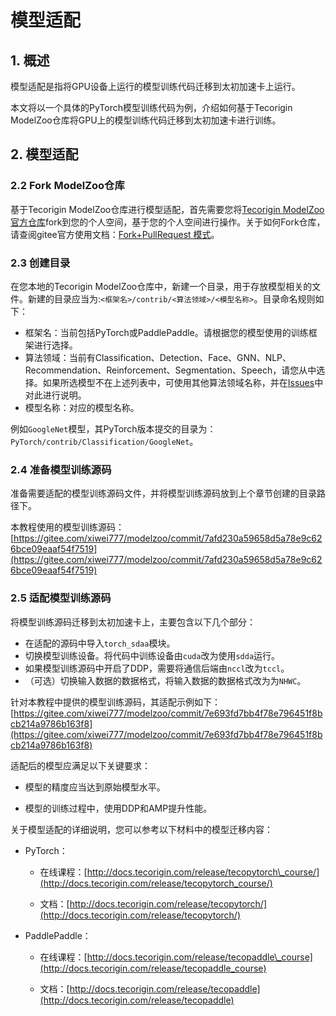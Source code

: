 # 模型适配

## 1. 概述

模型适配是指将GPU设备上运行的模型训练代码迁移到太初加速卡上运行。

本文将以一个具体的PyTorch模型训练代码为例，介绍如何基于Tecorigin ModelZoo仓库将GPU上的模型训练代码迁移到太初加速卡进行训练。

## 2. 模型适配

### 2.2 Fork ModelZoo仓库

基于Tecorigin ModelZoo仓库进行模型适配，首先需要您将[Tecorigin ModelZoo官方仓库](https://gitee.com/tecorigin/modelzoo)fork到您的个人空间，基于您的个人空间进行操作。关于如何Fork仓库，请查阅gitee官方使用文档：[Fork+PullRequest 模式](https://help.gitee.com/base/%E5%BC%80%E5%8F%91%E5%8D%8F%E4%BD%9C/Fork+PullRequest%E6%A8%A1%E5%BC%8F)。


### 2.3 创建目录

在您本地的Tecorigin ModelZoo仓库中，新建一个目录，用于存放模型相关的文件。新建的目录应当为:`<框架名>/contrib/<算法领域>/<模型名称>`。目录命名规则如下：

- 框架名：当前包括PyTorch或PaddlePaddle。请根据您的模型使用的训练框架进行选择。
- 算法领域：当前有Classification、Detection、Face、GNN、NLP、Recommendation、Reinforcement、Segmentation、Speech，请您从中选择。如果所选模型不在上述列表中，可使用其他算法领域名称，并在[Issues](https://gitee.com/tecorigin/modelzoo/issues)中对此进行说明。
- 模型名称：对应的模型名称。

例如`GoogleNet`模型，其PyTorch版本提交的目录为：`PyTorch/contrib/Classification/GoogleNet`。

### 2.4 准备模型训练源码

准备需要适配的模型训练源码文件，并将模型训练源码放到上个章节创建的目录路径下。

本教程使用的模型训练源码：[https://gitee.com/xiwei777/modelzoo/commit/7afd230a59658d5a78e9c626bce09eaaf54f7519](https://gitee.com/xiwei777/modelzoo/commit/7afd230a59658d5a78e9c626bce09eaaf54f7519)

### 2.5 适配模型训练源码

将模型训练源码迁移到太初加速卡上，主要包含以下几个部分：

- 在适配的源码中导入`torch_sdaa`模块。
- 切换模型训练设备。将代码中训练设备由`cuda`改为使用`sdda`运行。
- 如果模型训练源码中开启了DDP，需要将通信后端由`nccl`改为`tccl`。
- （可选）切换输入数据的数据格式，将输入数据的数据格式改为为`NHWC`。

针对本教程中提供的模型训练源码，其适配示例如下：
[https://gitee.com/xiwei777/modelzoo/commit/7e693fd7bb4f78e796451f8bcb214a9786b163f8](https://gitee.com/xiwei777/modelzoo/commit/7e693fd7bb4f78e796451f8bcb214a9786b163f8)

适配后的模型应满足以下关键要求：

* 模型的精度应当达到原始模型水平。
  
* 模型的训练过程中，使用DDP和AMP提升性能。

关于模型适配的详细说明，您可以参考以下材料中的模型迁移内容：

* PyTorch：

  * 在线课程：[http://docs.tecorigin.com/release/tecopytorch\_course/](http://docs.tecorigin.com/release/tecopytorch_course/)

  * 文档：[http://docs.tecorigin.com/release/tecopytorch/](http://docs.tecorigin.com/release/tecopytorch/)

* PaddlePaddle：

  * 在线课程：[http://docs.tecorigin.com/release/tecopaddle\_course](http://docs.tecorigin.com/release/tecopaddle_course)

  * 文档：[http://docs.tecorigin.com/release/tecopaddle](http://docs.tecorigin.com/release/tecopaddle)

